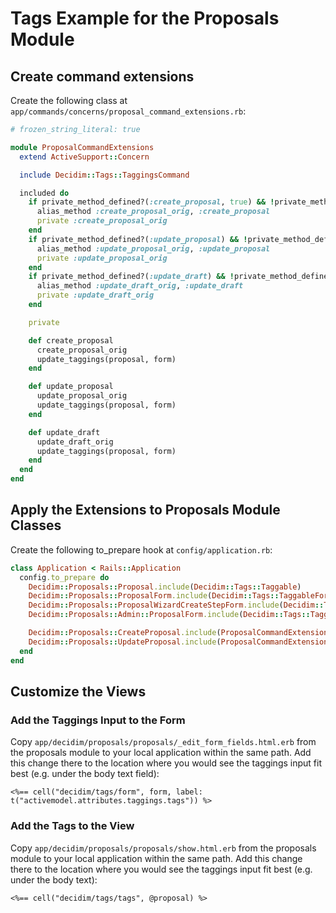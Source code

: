 # Tags Example for the Proposals Module

## Create command extensions

Create the following class at
`app/commands/concerns/proposal_command_extensions.rb`:

```ruby
# frozen_string_literal: true

module ProposalCommandExtensions
  extend ActiveSupport::Concern

  include Decidim::Tags::TaggingsCommand

  included do
    if private_method_defined?(:create_proposal, true) && !private_method_defined?(:create_proposal_orig)
      alias_method :create_proposal_orig, :create_proposal
      private :create_proposal_orig
    end
    if private_method_defined?(:update_proposal) && !private_method_defined?(:update_proposal_orig)
      alias_method :update_proposal_orig, :update_proposal
      private :update_proposal_orig
    end
    if private_method_defined?(:update_draft) && !private_method_defined?(:update_draft_orig)
      alias_method :update_draft_orig, :update_draft
      private :update_draft_orig
    end

    private

    def create_proposal
      create_proposal_orig
      update_taggings(proposal, form)
    end

    def update_proposal
      update_proposal_orig
      update_taggings(proposal, form)
    end

    def update_draft
      update_draft_orig
      update_taggings(proposal, form)
    end
  end
end
```

## Apply the Extensions to Proposals Module Classes

Create the following to_prepare hook at `config/application.rb`:

```ruby
class Application < Rails::Application
  config.to_prepare do
    Decidim::Proposals::Proposal.include(Decidim::Tags::Taggable)
    Decidim::Proposals::ProposalForm.include(Decidim::Tags::TaggableForm)
    Decidim::Proposals::ProposalWizardCreateStepForm.include(Decidim::Tags::TaggableForm)
    Decidim::Proposals::Admin::ProposalForm.include(Decidim::Tags::TaggableForm)

    Decidim::Proposals::CreateProposal.include(ProposalCommandExtensions)
    Decidim::Proposals::UpdateProposal.include(ProposalCommandExtensions)
  end
end
```

## Customize the Views

### Add the Taggings Input to the Form

Copy `app/decidim/proposals/proposals/_edit_form_fields.html.erb` from the
proposals module to your local application within the same path. Add this change
there to the location where you would see the taggings input fit best (e.g.
under the body text field):

```erb
<%== cell("decidim/tags/form", form, label: t("activemodel.attributes.taggings.tags")) %>
```

### Add the Tags to the View

Copy `app/decidim/proposals/proposals/show.html.erb` from the proposals
module to your local application within the same path. Add this change there
to the location where you would see the taggings input fit best (e.g. under the
body text):

```erb
<%== cell("decidim/tags/tags", @proposal) %>
```
